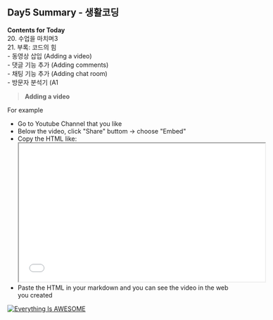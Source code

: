## Day5 Summary - 생활코딩

**Contents for Today**
<br> 20. 수업을 마치며3
<br>21. 부록: 코드의 힘
<br> - 동영상 삽입 (Adding a video)
<br> - 댓글 기능 추가 (Adding comments)
<br> - 채팅 기능 추가 (Adding chat room)
<br> - 방문자 분석기 (A1
<br>
>**Adding a video**

For example
- Go to Youtube Channel that you like
- Below the video, click "Share" buttom -> choose "Embed" 
- Copy the HTML like: <iframe width="560" height="315" src="---" allowfullscreen></iframe>
- Paste the HTML in your markdown and you can see the video in the web you created

[![Everything Is AWESOME](https://yt-embed.herokuapp.com/embed?v=StTqXEQ2l-Y)](https://www.youtube.com/watch?v=StTqXEQ2l-Y "Everything Is AWESOME")
